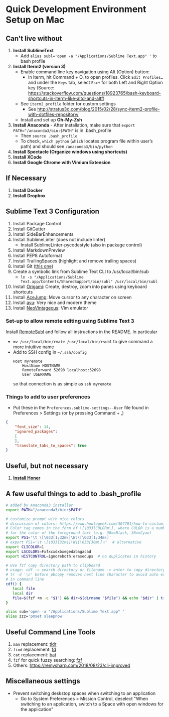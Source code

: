 # Quick Development Environment Setup on Mac

## Can't live without
1. __Install SublimeText__
	- Add `alias subl='open -a "/Applications/Sublime Text.app" '` to bash profile
2. __Install Iterm2 (version 3)__
	- Enable command line key navigation using Alt (Option) button:
		- In Iterm, hit Command + O, to open profiles. Click `Edit Profiles…` and under the `Keys` tab, select `Esc+` for both Left and Right Option key (Source: https://stackoverflow.com/questions/18923765/bash-keyboard-shortcuts-in-iterm-like-altd-and-altf)
	- See `iterm2_profile` folder for custom settings
		- See http://stratus3d.com/blog/2015/02/28/sync-iterm2-profile-with-dotfiles-repository/
	- Install and set up __Oh-My-Zsh__
3. __Install Anaconda__
    	- After installation, make sure that `export PATH="/anaconda3/bin:$PATH"` is in .bash_profile
	- Then `source .bash_profile`
	- To check, `which python` (`which` locates program file within user’s path) and should see `/anaconda3/bin/python`
4. __Install Spectacle (Organize windows using shortcuts)__
5. __Install XCode__
6. __Install Google Chrome with Vimium Extension__

## If Necessary
1. __Install Docker__
2. __Install Dropbox__

## Sublime Text 3 Configuration
1. Install Package Control
2. Install GitGutter
3. Install SideBarEnhancements
4. Install SublimeLinter (does not include linter)
	- Install SublimeLinter-pycodestyle (also in package control)
5. Install MarkdownPreview
6. Install PEP8 Autoformat
7. Install TrailingSpaces (highlight and remove trailing spaces)
8. Install Git ([this one](https://github.com/kemayo/sublime-text-git))
9. Create a symbolic link from Sublime Text CLI to /usr/local/bin/sub
	* `ln -s "/Applications/Sublime Text.app/Contents/SharedSupport/bin/subl" /usr/local/bin/subl`
10. Install [Origami](https://github.com/SublimeText/Origami): Create, destroy, zoom into panes using keyboard shortcuts
11. Install [AceJump](https://github.com/ice9js/ace-jump-sublime): Move cursor to any character on screen
12. Install [ayu](https://github.com/dempfi/ayu): Very nice and modern theme
13. Install [NeoVintageous](https://github.com/NeoVintageous/NeoVintageous): Vim emulator

### Set-up to allow remote editing using Sublime Text 3
Install [RemoteSubl](https://github.com/randy3k/RemoteSubl) and follow all instructions in the README. In particular
* `mv /usr/local/bin/rmate /usr/local/bin/rsubl` to give command a more intuitive name
* Add to SSH config in `~/.ssh/config`
	```
	Host myremote
		HostName HOSTNAME
		RemoteForward 52698 localhost:52698
		User USERNAME
	```
	so that connection is as simple as `ssh myremote`

### Things to add to user preferences
* Put these in the `Preferences.sublime-settings--User` file found in Preferences > Settings (or by pressing Command + ,)
```json
{
	"font_size": 14,
	"ignored_packages":
	[
	],
	"translate_tabs_to_spaces": true
}
```

## Useful, but not necessary
1. [__Install Honer__](https://github.com/puffnfresh/Honer.app)

## A few useful things to add to .bash_profile
```bash
# added by Anaconda3 installer
export PATH="/anaconda3/bin:$PATH"

# customize prompt with nice colors
# discussion of colors: https://www.howtogeek.com/307701/how-to-customize-and-colorize-your-bash-prompt/
# Color tag comes in the form of \[\033[COLORm\], where COLOR is a number
# for the color of the foreground text (e.g. 30==Black, 36==Cyan)
export PS1='\t \[\033[1;32m\]\W:\[\033[1;34m\]'
# export PS1='\t \[\033[32m\]\W\[\033[30m\]☆'  # alternative
export CLICOLOR=1
export LSCOLORS=Fxfxcxdxbxegedabagacad
export HISTCONTROL=ignoreboth:erasedups  # no duplicates in history

# Use fzf copy directory path to clipboard
# usage: cdf -> search directory or filename -> enter to copy directory to clipboard
# tr -d '\n' before pbcopy removes next line character to avoid auto execution
# in command line
cdf() {
   local file
   local dir
   file=$(fzf +m -q "$1") && dir=$(dirname "$file") && echo "$dir" | tr -d '\n' | pbcopy
}

alias sub='open -a "/Applications/Sublime Text.app" '
alias zzz='pmset sleepnow'
```
## Useful Command Line Tools
1. `man` replacement: [tldr](https://tldr.sh/#installation)
2. `find` replacement: [fd](https://github.com/sharkdp/fd/)
3. `cat` replacement: [bat](https://github.com/sharkdp/bat)
4. `fzf` for quick fuzzy searching: [fzf](https://github.com/junegunn/fzf)
5. Others: https://remysharp.com/2018/08/23/cli-improved

## Miscellaneous settings
* Prevent switching deskstop spaces when switching to an application
	- Go to System Preferences > Mission Control, deselect "When switching to an application, switch to a Space with open windows for the application"


